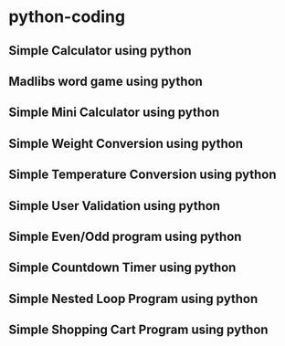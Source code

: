 # python-coding
## Simple Calculator using python
## Madlibs word game using python
## Simple Mini Calculator using python
## Simple Weight Conversion using python
## Simple Temperature Conversion using python
## Simple User Validation using python
## Simple Even/Odd program using python
## Simple Countdown Timer using python
## Simple Nested Loop Program using python
## Simple Shopping Cart Program using python
